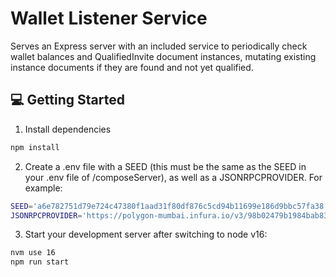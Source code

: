 # Wallet Listener Service

Serves an Express server with an included service to periodically check wallet balances and QualifiedInvite document instances, mutating existing instance documents if they are found and not yet qualified.

## 💻 Getting Started

1. Install dependencies

```bash
npm install
```

2. Create a .env file with a SEED (this must be the same as the SEED in your .env file of /composeServer), as well as a JSONRPCPROVIDER. For example:

```bash
SEED='a6e782751d79e724c47380f1aad31f80df876c5cd94b11699e186d9bbc57fa38'
JSONRPCPROVIDER='https://polygon-mumbai.infura.io/v3/98b02479b1984bab836b21a5c6a15775'
```

3. Start your development server after switching to node v16:

```bash
nvm use 16
npm run start
```
